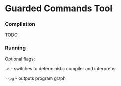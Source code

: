 # Guarded Commands Tool
### Compilation

TODO

### Running

Optional flags:

`-d`   - switches to deterministic compiler and interpreter

`--pg` - outputs program graph